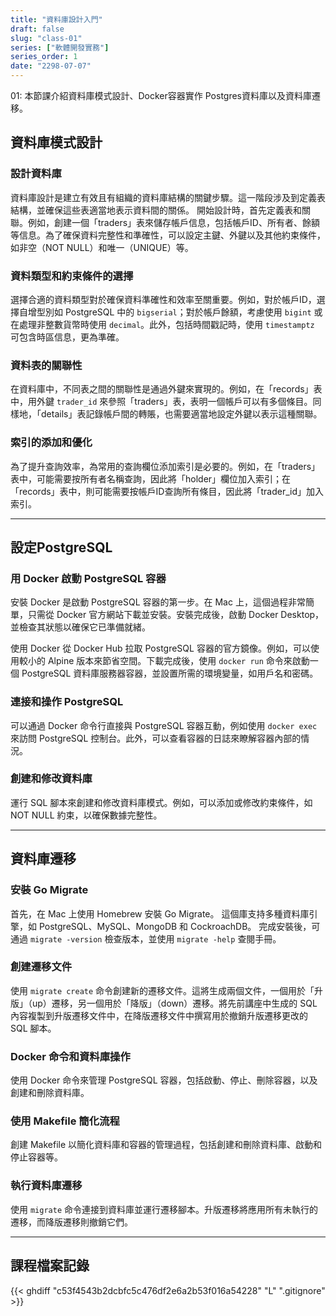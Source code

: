 ```yaml
---
title: "資料庫設計入門"
draft: false
slug: "class-01"
series: ["軟體開發實務"]
series_order: 1
date: "2298-07-07"
---
```

01: 本節課介紹資料庫模式設計、Docker容器實作 Postgres資料庫以及資料庫遷移。

## 資料庫模式設計
### 設計資料庫
資料庫設計是建立有效且有組織的資料庫結構的關鍵步驟。這一階段涉及到定義表結構，並確保這些表適當地表示資料間的關係。
開始設計時，首先定義表和關聯。例如，創建一個「traders」表來儲存帳戶信息，包括帳戶ID、所有者、餘額等信息。為了確保資料完整性和準確性，可以設定主鍵、外鍵以及其他約束條件，如非空（NOT NULL）和唯一（UNIQUE）等。

### 資料類型和約束條件的選擇
選擇合適的資料類型對於確保資料準確性和效率至關重要。例如，對於帳戶ID，選擇自增型別如 PostgreSQL 中的 `bigserial`；對於帳戶餘額，考慮使用 `bigint` 或在處理非整數貨幣時使用 `decimal`。此外，包括時間戳記時，使用 `timestamptz` 可包含時區信息，更為準確。

### 資料表的關聯性
在資料庫中，不同表之間的關聯性是通過外鍵來實現的。例如，在「records」表中，用外鍵 `trader_id` 來參照「traders」表，表明一個帳戶可以有多個條目。同樣地，「details」表記錄帳戶間的轉賬，也需要適當地設定外鍵以表示這種關聯。

### 索引的添加和優化
為了提升查詢效率，為常用的查詢欄位添加索引是必要的。例如，在「traders」表中，可能需要按所有者名稱查詢，因此將「holder」欄位加入索引；在「records」表中，則可能需要按帳戶ID查詢所有條目，因此將「trader_id」加入索引。

---
## 設定PostgreSQL
### 用 Docker 啟動 PostgreSQL 容器
安裝 Docker 是啟動 PostgreSQL 容器的第一步。在 Mac 上，這個過程非常簡單，只需從 Docker 官方網站下載並安裝。安裝完成後，啟動 Docker Desktop，並檢查其狀態以確保它已準備就緒。

使用 Docker 從 Docker Hub 拉取 PostgreSQL 容器的官方鏡像。例如，可以使用較小的 Alpine 版本來節省空間。下載完成後，使用 `docker run` 命令來啟動一個 PostgreSQL 資料庫服務器容器，並設置所需的環境變量，如用戶名和密碼。

### 連接和操作 PostgreSQL
可以通過 Docker 命令行直接與 PostgreSQL 容器互動，例如使用 `docker exec` 來訪問 PostgreSQL 控制台。此外，可以查看容器的日誌來瞭解容器內部的情況。

### 創建和修改資料庫
運行 SQL 腳本來創建和修改資料庫模式。例如，可以添加或修改約束條件，如 NOT NULL 約束，以確保數據完整性。

---
## 資料庫遷移
### 安裝 Go Migrate
首先，在 Mac 上使用 Homebrew 安裝 Go Migrate。
這個庫支持多種資料庫引擎，如 PostgreSQL、MySQL、MongoDB 和 CockroachDB。
完成安裝後，可通過 `migrate -version` 檢查版本，並使用 `migrate -help` 查閱手冊。

### 創建遷移文件
使用 `migrate create` 命令創建新的遷移文件。這將生成兩個文件，一個用於「升版」（up）遷移，另一個用於「降版」（down）遷移。將先前講座中生成的 SQL 內容複製到升版遷移文件中，在降版遷移文件中撰寫用於撤銷升版遷移更改的 SQL 腳本。

### Docker 命令和資料庫操作
使用 Docker 命令來管理 PostgreSQL 容器，包括啟動、停止、刪除容器，以及創建和刪除資料庫。

### 使用 Makefile 簡化流程
創建 Makefile 以簡化資料庫和容器的管理過程，包括創建和刪除資料庫、啟動和停止容器等。

### 執行資料庫遷移
使用 `migrate` 命令連接到資料庫並運行遷移腳本。升版遷移將應用所有未執行的遷移，而降版遷移則撤銷它們。

---
## 課程檔案記錄
{{< ghdiff "c53f4543b2dcbfc5c476df2e6a2b53f016a54228" "L" ".gitignore" >}}